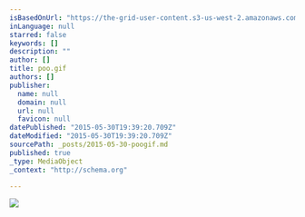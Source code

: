 ```yaml
---
isBasedOnUrl: "https://the-grid-user-content.s3-us-west-2.amazonaws.com/38b2c6c6-2135-4a74-85e8-0d76232e5220.gif"
inLanguage: null
starred: false
keywords: []
description: ""
author: []
title: poo.gif
authors: []
publisher:
  name: null
  domain: null
  url: null
  favicon: null
datePublished: "2015-05-30T19:39:20.709Z"
dateModified: "2015-05-30T19:39:20.709Z"
sourcePath: _posts/2015-05-30-poogif.md
published: true
_type: MediaObject
_context: "http://schema.org"

---
```

![](https://the-grid-user-content.s3-us-west-2.amazonaws.com/38b2c6c6-2135-4a74-85e8-0d76232e5220.gif)